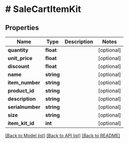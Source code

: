 # # SaleCartItemKit

## Properties

Name | Type | Description | Notes
------------ | ------------- | ------------- | -------------
**quantity** | **float** |  | [optional] 
**unit_price** | **float** |  | [optional] 
**discount** | **float** |  | [optional] 
**name** | **string** |  | [optional] 
**item_number** | **string** |  | [optional] 
**product_id** | **string** |  | [optional] 
**description** | **string** |  | [optional] 
**serialnumber** | **string** |  | [optional] 
**size** | **string** |  | [optional] 
**item_kit_id** | **int** |  | [optional] 

[[Back to Model list]](../../README.md#documentation-for-models) [[Back to API list]](../../README.md#documentation-for-api-endpoints) [[Back to README]](../../README.md)



